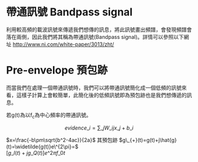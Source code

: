# 帶通訊號 Bandpass signal
利用較高頻的載波訊號來傳遞我們想傳的訊息，將此訊號畫出頻譜，會發現頻譜會落在兩側，因此我們將其稱為帶通訊號(Bandpass signal)。詳情可以參照以下網址
http://www.ni.com/white-paper/3013/zht/  

# Pre-envelope 預包跡
而當我們在處理一個帶通訊號時，我們可以將帶通訊號簡化成一個低頻的訊號來看，這樣子計算上會較簡單，此簡化後的低頻訊號即為預包跡也是我們想傳遞的訊息。  
  
若g(t)為以f<sub>c</sub>為中心頻率的帶通訊號。  

$$ evidence\_{i}=\sum\_{j}W\_{ij}x\_{j}+b\_{i} $$

$x=\frac{-b\pm\sqrt{b^2-4ac}}{2a}$ 
其預包跡 $g\_{+}(t)=g(t)+j\hat{g}(t)=\widetilde{g(t)}e\^{2\pi}=$  
$[g\_{I}(t)+jg\_{Q}(t)]e\^{2\pi f\_{0}t}$
